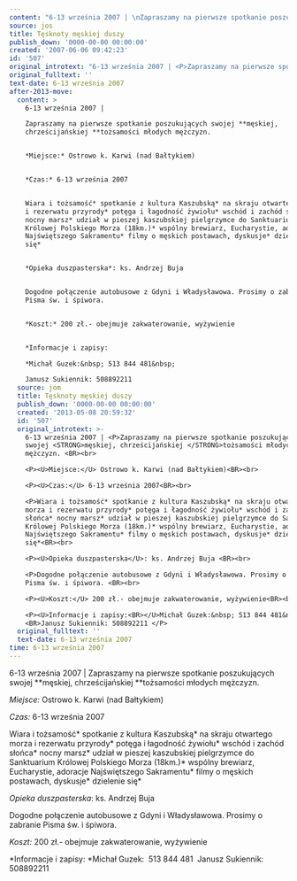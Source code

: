 ```yaml
---
content: "6-13 września 2007 | \nZapraszamy na pierwsze spotkanie poszukujących swojej **męskiej, chrześcijańskiej **tożsamości młodych mężczyzn. \n\n*Miejsce:* Ostrowo k. Karwi (nad Bałtykiem)\n\n*Czas:* 6-13 września 2007\n\nWiara i tożsamość* spotkanie z kultura Kaszubską* na skraju otwartego morza i rezerwatu przyrody* potęga i łagodność żywiołu* wschód i zachód słońca* nocny marsz* udział w pieszej kaszubskiej pielgrzymce do Sanktuarium Królowej Polskiego Morza (18km.)* wspólny brewiarz, Eucharystie, adoracje Najświętszego Sakramentu* filmy o męskich postawach, dyskusje* dzielenie się*\n\n*Opieka duszpasterska*: ks. Andrzej Buja \n\nDogodne połączenie autobusowe z Gdyni i Władysławowa. Prosimy o zabranie Pisma św. i śpiwora. \n\n*Koszt:* 200 zł.- obejmuje zakwaterowanie, wyżywienie\n\n*Informacje i zapisy:\n*Michał Guzek:&nbsp; 513 844 481&nbsp; \nJanusz Sukiennik: 508892211 \n\n\n<!--CONTENT FROM OLD SERVER (jos before 2013): 6-13 września 2007 | \nZapraszamy na pierwsze spotkanie poszukujących swojej **męskiej, chrześcijańskiej **tożsamości młodych mężczyzn. \n\n\r\n\n*Miejsce:* Ostrowo k. Karwi (nad Bałtykiem)\n\n\r\n\n*Czas:* 6-13 września 2007\n\n\r\n\nWiara i tożsamość* spotkanie z kultura Kaszubską* na skraju otwartego morza i rezerwatu przyrody* potęga i łagodność żywiołu* wschód i zachód słońca* nocny marsz* udział w pieszej kaszubskiej pielgrzymce do Sanktuarium Królowej Polskiego Morza (18km.)* wspólny brewiarz, Eucharystie, adoracje Najświętszego Sakramentu* filmy o męskich postawach, dyskusje* dzielenie się*\n\n\r\n\n*Opieka duszpasterska*: ks. Andrzej Buja \n\n\r\n\nDogodne połączenie autobusowe z Gdyni i Władysławowa. Prosimy o zabranie Pisma św. i śpiwora. \n\n\r\n\n*Koszt:* 200 zł.- obejmuje zakwaterowanie, wyżywienie\n\n\r\n\n*Informacje i zapisy:\n*Michał Guzek:&nbsp; 513 844 481&nbsp; \nJanusz Sukiennik: 508892211 \n\n-->"
source: jos
title: Tęsknoty męskiej duszy
publish_down: '0000-00-00 00:00:00'
created: '2007-06-06 09:42:23'
id: '507'
original_introtext: "6-13 września 2007 | <P>Zapraszamy na pierwsze spotkanie poszukujących swojej <STRONG>męskiej, chrześcijańskiej </STRONG>tożsamości młodych mężczyzn. <BR><br>\r\n<P><U>Miejsce:</U> Ostrowo k. Karwi (nad Bałtykiem)<BR><br>\r\n<P><U>Czas:</U> 6-13 września 2007<BR><br>\r\n<P>Wiara i tożsamość* spotkanie z kultura Kaszubską* na skraju otwartego morza i rezerwatu przyrody* potęga i łagodność żywiołu* wschód i zachód słońca* nocny marsz* udział w pieszej kaszubskiej pielgrzymce do Sanktuarium Królowej Polskiego Morza (18km.)* wspólny brewiarz, Eucharystie, adoracje Najświętszego Sakramentu* filmy o męskich postawach, dyskusje* dzielenie się*<BR><br>\r\n<P><U>Opieka duszpasterska</U>: ks. Andrzej Buja <BR><br>\r\n<P>Dogodne połączenie autobusowe z Gdyni i Władysławowa. Prosimy o zabranie Pisma św. i śpiwora. <BR><br>\r\n<P><U>Koszt:</U> 200 zł.- obejmuje zakwaterowanie, wyżywienie<BR><br>\r\n<P><U>Informacje i zapisy:<BR></U>Michał Guzek:&nbsp; 513 844 481&nbsp; <BR>Janusz Sukiennik: 508892211 </P>"
original_fulltext: ''
text-date: 6-13 września 2007
after-2013-move:
  content: >
    6-13 września 2007 | 

    Zapraszamy na pierwsze spotkanie poszukujących swojej **męskiej,
    chrześcijańskiej **tożsamości młodych mężczyzn. 


    *Miejsce:* Ostrowo k. Karwi (nad Bałtykiem)


    *Czas:* 6-13 września 2007


    Wiara i tożsamość* spotkanie z kultura Kaszubską* na skraju otwartego morza
    i rezerwatu przyrody* potęga i łagodność żywiołu* wschód i zachód słońca*
    nocny marsz* udział w pieszej kaszubskiej pielgrzymce do Sanktuarium
    Królowej Polskiego Morza (18km.)* wspólny brewiarz, Eucharystie, adoracje
    Najświętszego Sakramentu* filmy o męskich postawach, dyskusje* dzielenie
    się*


    *Opieka duszpasterska*: ks. Andrzej Buja 


    Dogodne połączenie autobusowe z Gdyni i Władysławowa. Prosimy o zabranie
    Pisma św. i śpiwora. 


    *Koszt:* 200 zł.- obejmuje zakwaterowanie, wyżywienie


    *Informacje i zapisy:

    *Michał Guzek:&nbsp; 513 844 481&nbsp; 

    Janusz Sukiennik: 508892211 
  source: jom
  title: Tęsknoty męskiej duszy
  publish_down: '0000-00-00 00:00:00'
  created: '2013-05-08 20:59:32'
  id: '507'
  original_introtext: >-
    6-13 września 2007 | <P>Zapraszamy na pierwsze spotkanie poszukujących
    swojej <STRONG>męskiej, chrześcijańskiej </STRONG>tożsamości młodych
    mężczyzn. <BR><br>

    <P><U>Miejsce:</U> Ostrowo k. Karwi (nad Bałtykiem)<BR><br>

    <P><U>Czas:</U> 6-13 września 2007<BR><br>

    <P>Wiara i tożsamość* spotkanie z kultura Kaszubską* na skraju otwartego
    morza i rezerwatu przyrody* potęga i łagodność żywiołu* wschód i zachód
    słońca* nocny marsz* udział w pieszej kaszubskiej pielgrzymce do Sanktuarium
    Królowej Polskiego Morza (18km.)* wspólny brewiarz, Eucharystie, adoracje
    Najświętszego Sakramentu* filmy o męskich postawach, dyskusje* dzielenie
    się*<BR><br>

    <P><U>Opieka duszpasterska</U>: ks. Andrzej Buja <BR><br>

    <P>Dogodne połączenie autobusowe z Gdyni i Władysławowa. Prosimy o zabranie
    Pisma św. i śpiwora. <BR><br>

    <P><U>Koszt:</U> 200 zł.- obejmuje zakwaterowanie, wyżywienie<BR><br>

    <P><U>Informacje i zapisy:<BR></U>Michał Guzek:&nbsp; 513 844 481&nbsp;
    <BR>Janusz Sukiennik: 508892211 </P>
  original_fulltext: ''
  text-date: 6-13 września 2007
time: 6-13 września 2007
---
```

6-13 września 2007 | 
Zapraszamy na pierwsze spotkanie poszukujących swojej **męskiej, chrześcijańskiej **tożsamości młodych mężczyzn. 

*Miejsce:* Ostrowo k. Karwi (nad Bałtykiem)

*Czas:* 6-13 września 2007

Wiara i tożsamość* spotkanie z kultura Kaszubską* na skraju otwartego morza i rezerwatu przyrody* potęga i łagodność żywiołu* wschód i zachód słońca* nocny marsz* udział w pieszej kaszubskiej pielgrzymce do Sanktuarium Królowej Polskiego Morza (18km.)* wspólny brewiarz, Eucharystie, adoracje Najświętszego Sakramentu* filmy o męskich postawach, dyskusje* dzielenie się*

*Opieka duszpasterska*: ks. Andrzej Buja 

Dogodne połączenie autobusowe z Gdyni i Władysławowa. Prosimy o zabranie Pisma św. i śpiwora. 

*Koszt:* 200 zł.- obejmuje zakwaterowanie, wyżywienie

*Informacje i zapisy:
*Michał Guzek:&nbsp; 513 844 481&nbsp; 
Janusz Sukiennik: 508892211 


<!--CONTENT FROM OLD SERVER (jos before 2013): 6-13 września 2007 | 
Zapraszamy na pierwsze spotkanie poszukujących swojej **męskiej, chrześcijańskiej **tożsamości młodych mężczyzn. 



*Miejsce:* Ostrowo k. Karwi (nad Bałtykiem)



*Czas:* 6-13 września 2007



Wiara i tożsamość* spotkanie z kultura Kaszubską* na skraju otwartego morza i rezerwatu przyrody* potęga i łagodność żywiołu* wschód i zachód słońca* nocny marsz* udział w pieszej kaszubskiej pielgrzymce do Sanktuarium Królowej Polskiego Morza (18km.)* wspólny brewiarz, Eucharystie, adoracje Najświętszego Sakramentu* filmy o męskich postawach, dyskusje* dzielenie się*



*Opieka duszpasterska*: ks. Andrzej Buja 



Dogodne połączenie autobusowe z Gdyni i Władysławowa. Prosimy o zabranie Pisma św. i śpiwora. 



*Koszt:* 200 zł.- obejmuje zakwaterowanie, wyżywienie



*Informacje i zapisy:
*Michał Guzek:&nbsp; 513 844 481&nbsp; 
Janusz Sukiennik: 508892211 

-->

<!--{{json:{"created_date":"2007-06-06 09:42:23","publish_down":"0000-00-00 00:00:00","id":"507"}}}-->